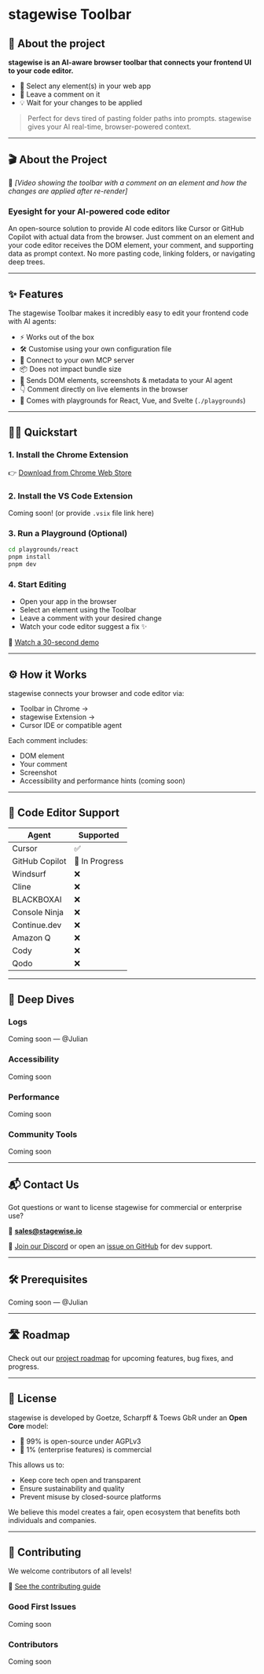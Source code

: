 # stagewise Toolbar

<!-- Add images and links to discord and npm here -->

## 👀 About the project

**stagewise is an AI-aware browser toolbar that connects your frontend UI to your code editor.**

* 🧠 Select any element(s) in your web app
* 💬 Leave a comment on it
* 💡 Wait for your changes to be applied

> Perfect for devs tired of pasting folder paths into prompts. stagewise gives your AI real-time, browser-powered context.

---

## 🎬 About the Project

🎥 *\[Video showing the toolbar with a comment on an element and how the changes are applied after re-render]*

### Eyesight for your AI-powered code editor

An open-source solution to provide AI code editors like Cursor or GitHub Copilot with actual data from the browser. Just comment on an element and your code editor receives the DOM element, your comment, and supporting data as prompt context. No more pasting code, linking folders, or navigating deep trees.

---

## ✨ Features

The stagewise Toolbar makes it incredibly easy to edit your frontend code with AI agents:

* ⚡ Works out of the box
* 🛠️ Customise using your own configuration file
* 🔌 Connect to your own MCP server
* 📦 Does not impact bundle size
* 🧠 Sends DOM elements, screenshots & metadata to your AI agent
* 👇 Comment directly on live elements in the browser
* 🧪 Comes with playgrounds for React, Vue, and Svelte (`./playgrounds`)

---

## 🧑‍💻 Quickstart

### 1. Install the Chrome Extension

👉 [Download from Chrome Web Store](#)

### 2. Install the VS Code Extension

Coming soon! (or provide `.vsix` file link here)

### 3. Run a Playground (Optional)

```bash
cd playgrounds/react
pnpm install
pnpm dev
```

### 4. Start Editing

* Open your app in the browser
* Select an element using the Toolbar
* Leave a comment with your desired change
* Watch your code editor suggest a fix ✨

🎥 [Watch a 30-second demo](#)

---

## ⚙️ How it Works

stagewise connects your browser and code editor via:

* Toolbar in Chrome →
* stagewise Extension →
* Cursor IDE or compatible agent

Each comment includes:

* DOM element
* Your comment
* Screenshot
* Accessibility and performance hints (coming soon)

---

## 🧩 Code Editor Support

| **Agent**      | **Supported**  |
| -------------- | -------------- |
| Cursor         | ✅              |
| GitHub Copilot | 🚧 In Progress |
| Windsurf       | ❌              |
| Cline          | ❌              |
| BLACKBOXAI     | ❌              |
| Console Ninja  | ❌              |
| Continue.dev   | ❌              |
| Amazon Q       | ❌              |
| Cody           | ❌              |
| Qodo           | ❌              |

---

## 🧠 Deep Dives

### Logs

Coming soon — @Julian

### Accessibility

Coming soon

### Performance

Coming soon

### Community Tools

Coming soon

---

## 📬 Contact Us

Got questions or want to license stagewise for commercial or enterprise use?

📧 **[sales@stagewise.io](mailto:sales@stagewise.io)**

💬 [Join our Discord](#) or open an [issue on GitHub](#) for dev support.

---

## 🛠️ Prerequisites

Coming soon — @Julian

---

## 🛣️ Roadmap

Check out our [project roadmap](./.github/ROADMAP.md) for upcoming features, bug fixes, and progress.

---

## 📜 License

stagewise is developed by Goetze, Scharpff & Toews GbR under an **Open Core** model:

* 🧩 99% is open-source under AGPLv3
* 🏢 1% (enterprise features) is commercial

This allows us to:

* Keep core tech open and transparent
* Ensure sustainability and quality
* Prevent misuse by closed-source platforms

We believe this model creates a fair, open ecosystem that benefits both individuals and companies.

---

## 🤝 Contributing

We welcome contributors of all levels!

📖 [See the contributing guide](./CONTRIBUTING.md)

### Good First Issues

Coming soon

### Contributors

Coming soon
